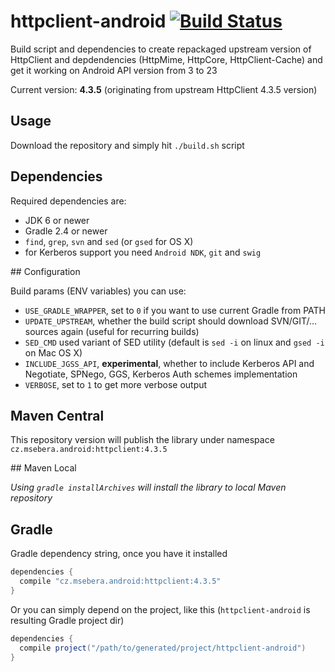 # httpclient-android [![Build Status](https://travis-ci.org/smarek/httpclient-android.svg)](https://travis-ci.org/smarek/httpclient-android)

Build script and dependencies to create repackaged upstream version of HttpClient and depdendencies (HttpMime, HttpCore, HttpClient-Cache) and get it working on Android API version from 3 to 23

Current version: **4.3.5** (originating from upstream HttpClient 4.3.5 version)

## Usage

Download the repository and simply hit `./build.sh` script

## Dependencies

Required dependencies are:
  - JDK 6 or newer
  - Gradle 2.4 or newer
  - `find`, `grep`, `svn` and `sed` (or `gsed` for OS X)
  - for Kerberos support you need `Android NDK`, `git` and `swig`

## Configuration

Build params (ENV variables) you can use:
  - `USE_GRADLE_WRAPPER`, set to `0` if you want to use current Gradle from PATH
  - `UPDATE_UPSTREAM`, whether the build script should download SVN/GIT/... sources again (useful for recurring builds)
  - `SED_CMD` used variant of SED utility (default is `sed -i` on linux and `gsed -i` on Mac OS X)
  - `INCLUDE_JGSS_API`, **experimental**, whether to include Kerberos API and Negotiate, SPNego, GGS, Kerberos Auth schemes implementation
  - `VERBOSE`, set to `1` to get more verbose output

## Maven Central

This repository version will publish the library under namespace `cz.msebera.android:httpclient:4.3.5`

## Maven Local

*Using `gradle installArchives` will install the library to local Maven repository*

## Gradle

Gradle dependency string, once you have it installed

```gradle
dependencies {
  compile "cz.msebera.android:httpclient:4.3.5"
}
```

Or you can simply depend on the project, like this (`httpclient-android` is resulting Gradle project dir)
```gradle
dependencies {
  compile project("/path/to/generated/project/httpclient-android")
}
```
